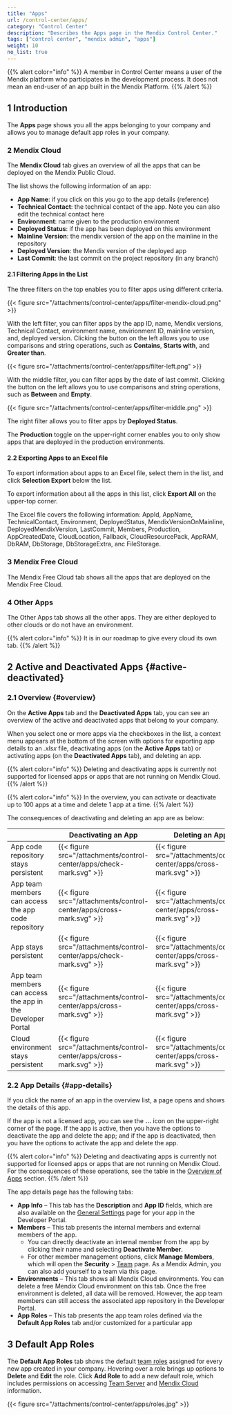 ```yaml
---
title: "Apps"
url: /control-center/apps/
category: "Control Center"
description: "Describes the Apps page in the Mendix Control Center."
tags: ["control center", "mendix admin", "apps"]
weight: 10
no_list: true 
---
```


{{% alert color="info" %}}
A member in Control Center means a user of the Mendix platform who participates in the development process. It does not mean an end-user of an app built in the Mendix Platform.
{{% /alert %}}

## 1 Introduction

The **Apps** page shows you all the apps belonging to your company and allows you to manage default app roles in your company.

### 2 Mendix Cloud

The **Mendix Cloud** tab gives an overview of all the apps that can be deployed on the Mendix Public Cloud.

The list shows the following information of an app:

- **App Name**: if  you click on this you go to the app details (reference)
- **Technical Contact**: the technical contact of the app. Note you can also edit the technical contact here
- **Environment**: name given to the production environment
- **Deployed Status**: if the app has been deployed on this environment
- **Mainline Version**: the mendix version of the app on the mainline in the repository
- **Deployed Version**: the Mendix version of the deployed app
- **Last Commit**: the last commit on the project repository (in any branch)

#### 2.1 Filtering Apps in the List

The three filters on the top enables you to filter apps using different criteria. 

{{< figure src="/attachments/control-center/apps/filter-mendix-cloud.png" >}}

With the left filter, you can filter apps by the app ID, name, Mendix versions, Technical Contact, environment name, envirionment ID, mainline version, and, deployed version. Clicking the button on the left allows you to use comparisons and string operations, such as **Contains**, **Starts with**, and **Greater than**.

{{< figure src="/attachments/control-center/apps/filter-left.png" >}}

With the middle filter, you can filter apps by the date of last commit. Clicking the button on the left allows you to use comparisons and string operations, such as **Between** and **Empty**.

{{< figure src="/attachments/control-center/apps/filter-middle.png" >}}

The right filter allows you to filter apps by **Deployed Status**.

The **Production** toggle on the upper-right corner enables you to only show apps that are deployed in the production environments.

#### 2.2 Exporting Apps to an Excel file

To export information about apps to an Excel file, select them in the list, and click **Selection Export** below the list. 

To export information about all the apps in this list, click **Export All** on the upper-top corner. 

The Excel file covers the following information: AppId, AppName, TechnicalContact, Environment, DeployedStatus, MendixVersionOnMainline, DeployedMendixVersion, LastCommit, Members, Production, AppCreatedDate, CloudLocation, Fallback, CloudResourcePack, AppRAM, DbRAM, DbStorage, DbStorageExtra, anc FileStorage.


### 3 Mendix Free Cloud

The Mendix Free Cloud tab shows all the apps that are deployed on the Mendix Free Cloud.

### 4 Other Apps

The Other Apps tab shows all the other apps. They are either deployed to other clouds or do not have an environment. 

{{% alert color="info" %}}
It is in our roadmap to give every cloud its own tab.
{{% /alert %}}

## 2 Active and Deactivated Apps {#active-deactivated}

### 2.1 Overview {#overview}

On the **Active Apps** tab and the **Deactivated Apps** tab, you can see an overview of the active and deactivated apps that belong to your company.

When you select one or more apps via the checkboxes in the list, a context menu appears at the bottom of the screen with options for exporting app details to an *.xlsx* file, deactivating apps (on the **Active Apps** tab) or activating apps (on the **Deactivated Apps** tab), and deleting an app.

{{% alert color="info" %}}
Deleting and deactivating apps is currently not supported for licensed apps or apps that are not running on Mendix Cloud.
{{% /alert %}}

{{% alert color="info" %}}
In the overview, you can activate or deactivate up to 100 apps at a time and delete 1 app at a time.
{{% /alert %}}

The consequences of deactivating and deleting an app are as below:

| | Deactivating an App | Deleting an App |
| --- | --- | --- |
| App code repository stays persistent | {{< figure src="/attachments/control-center/apps/check-mark.svg" >}} | {{< figure src="/attachments/control-center/apps/cross-mark.svg" >}} |
| App team members can access the app code repository | {{< figure src="/attachments/control-center/apps/cross-mark.svg" >}} | {{< figure src="/attachments/control-center/apps/cross-mark.svg" >}} |
| App stays persistent | {{< figure src="/attachments/control-center/apps/check-mark.svg" >}} | {{< figure src="/attachments/control-center/apps/cross-mark.svg" >}} |
| App team members can access the app in the Developer Portal | {{< figure src="/attachments/control-center/apps/cross-mark.svg" >}} | {{< figure src="/attachments/control-center/apps/cross-mark.svg" >}} |
| Cloud environment stays persistent | {{< figure src="/attachments/control-center/apps/cross-mark.svg" >}} | {{< figure src="/attachments/control-center/apps/cross-mark.svg" >}} |

### 2.2 App Details {#app-details}

If you click the name of an app in the overview list, a page opens and shows the details of this app.

If the app is not a licensed app, you can see the **...** icon on the upper-right corner of the page. If the app is active, then you have the options to deactivate the app and delete the app; and if the app is deactivated, then you have the options to activate the app and delete the app.

{{% alert color="info" %}}
Deleting and deactivating apps is currently not supported for licensed apps or apps that are not running on Mendix Cloud. For the consequences of these operations, see the table in the [Overview of Apps](#overview) section.
{{% /alert %}} 

The app details page has the following tabs:

* **App Info** – This tab has the **Description** and **App ID** fields, which are also available on the [General Settings](/developerportal/collaborate/general-settings/) page for your app in the Developer Portal.
* **Members** – This tab presents the internal members and external members of the app.
    * You can directly deactivate an internal member from the app by clicking their name and selecting **Deactivate Member**.
    * For other member management options, click **Manage Members**, which will open the **Security** > [Team](/developerportal/general/team/#managing) page. As a Mendix Admin, you can also add yourself to a team via this page.
* **Environments** – This tab shows all Mendix Cloud environments. You can delete a free Mendix Cloud environment on this tab. Once the free environment is deleted, all data will be removed. However, the app team members can still access the associated app repository in the Developer Portal.
* **App Roles** – This tab presents the app team roles defined via the **Default App Roles** tab and/or customized for a particular app

## 3 Default App Roles

The **Default App Roles** tab shows the default [team roles](/developerportal/general/app-roles/#team-roles) assigned for every new app created in your company. Hovering over a role brings up options to **Delete** and **Edit** the role. Click **Add Role** to add a new default role, which includes permissions on accessing [Team Server](/developerportal/general/team-server/) and [Mendix Cloud](/developerportal/deploy/mendix-cloud-deploy/) information.

{{< figure src="/attachments/control-center/apps/roles.jpg" >}}
